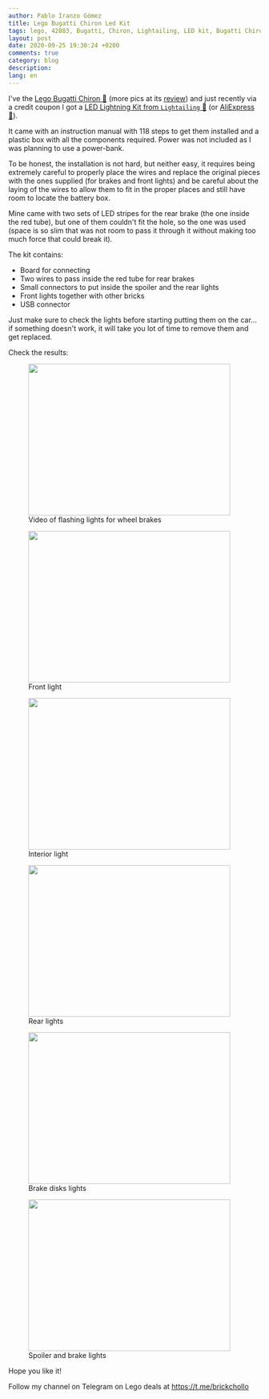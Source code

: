```yaml
---
author: Pablo Iranzo Gómez
title: Lego Bugatti Chiron Led Kit
tags: lego, 42083, Bugatti, Chiron, Lightailing, LED kit, Bugatti Chiron
layout: post
date: 2020-09-25 19:30:24 +0200
comments: true
category: blog
description:
lang: en
---
```


I've the [Lego Bugatti Chiron 🛒](https://www.amazon.es/dp/B0792RB3B6?tag=redken-21) (more pics at its [review]({filename}2020-02-21-lego-bugatti-chiron-porsche-911-GT3-RS.en.md)) and just recently via a credit coupon I got a [LED Lightning Kit from `Lightailing` 🛒](https://www.amazon.es/dp/B07KG3LV8F?tag=redken-21) (or [AliExpress 🛒](https://s.click.aliexpress.com/e/_bWTEpe2)).

It came with an instruction manual with 118 steps to get them installed and a plastic box with all the components required. Power was not included as I was planning to use a power-bank.

To be honest, the installation is not hard, but neither easy, it requires being extremely careful to properly place the wires and replace the original pieces with the ones supplied (for brakes and front lights) and be careful about the laying of the wires to allow them to fit in the proper places and still have room to locate the battery box.

Mine came with two sets of LED stripes for the rear brake (the one inside the red tube), but one of them couldn't fit the hole, so the one was used (space is so slim that was not room to pass it through it without making too much force that could break it).

The kit contains:

- Board for connecting
- Two wires to pass inside the red tube for rear brakes
- Small connectors to put inside the spoiler and the rear lights
- Front lights together with other bricks
- USB connector

Just make sure to check the lights before starting putting them on the car... if something doesn't work, it will take you lot of time to remove them and get replaced.

Check the results:

<div class="elegant-gallery" itemscope itemtype="http://schema.org/ImageGallery">
<figure itemprop="associatedMedia" itemscope itemtype="http://schema.org/ImageObject">
        <a href="https://i.imgur.com/xhk7KvB.mp4" itemprop="contentUrl" data-size="4032x2268">
            <img src="https://i.imgur.com/xhk7KvBt.jpg" width="403" height="302" itemprop="thumbnail" alt="" />
        </a>
        <figcaption itemprop="caption description">Video of flashing lights for wheel brakes</figcaption>
    </figure>
<figure itemprop="associatedMedia" itemscope itemtype="http://schema.org/ImageObject">
        <a href="https://i.imgur.com/YUmxxRW.jpg" itemprop="contentUrl" data-size="4032x2268">
            <img src="https://i.imgur.com/YUmxxRWt.jpg" width="403" height="302" itemprop="thumbnail" alt="" />
        </a>
        <figcaption itemprop="caption description">Front light</figcaption>
    </figure>
<figure itemprop="associatedMedia" itemscope itemtype="http://schema.org/ImageObject">
        <a href="https://i.imgur.com/wXEVpce.jpg" itemprop="contentUrl" data-size="4032x2268">
            <img src="https://i.imgur.com/wXEVpcet.jpg" width="403" height="302" itemprop="thumbnail" alt="" />
        </a>
        <figcaption itemprop="caption description">Interior light</figcaption>
    </figure>
<figure itemprop="associatedMedia" itemscope itemtype="http://schema.org/ImageObject">
        <a href="https://i.imgur.com/OzSO6Sw.jpg" itemprop="contentUrl" data-size="4032x2268">
            <img src="https://i.imgur.com/OzSO6Swt.jpg" width="403" height="302" itemprop="thumbnail" alt="" />
        </a>
        <figcaption itemprop="caption description">Rear lights</figcaption>
    </figure>
<figure itemprop="associatedMedia" itemscope itemtype="http://schema.org/ImageObject">
        <a href="https://i.imgur.com/TbVDmet.jpg" itemprop="contentUrl" data-size="4032x2268">
            <img src="https://i.imgur.com/TbVDmett.jpg" width="403" height="302" itemprop="thumbnail" alt="" />
        </a>
        <figcaption itemprop="caption description">Brake disks lights</figcaption>
    </figure>
<figure itemprop="associatedMedia" itemscope itemtype="http://schema.org/ImageObject">
        <a href="https://i.imgur.com/CZbo7h9.jpg" itemprop="contentUrl" data-size="4032x2268">
            <img src="https://i.imgur.com/CZbo7h9t.jpg" width="403" height="302" itemprop="thumbnail" alt="" />
        </a>
        <figcaption itemprop="caption description">Spoiler and brake lights</figcaption>
    </figure>

</div>

Hope you like it!

Follow my channel on Telegram on Lego deals at <https://t.me/brickchollo>
